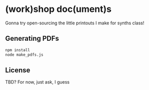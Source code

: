 # (work)shop doc(ument)s

Gonna try open-sourcing the little printouts I make for synths class!

## Generating PDFs

``` bash
npm install
node make_pdfs.js
```

## License

TBD? For now, just ask, I guess